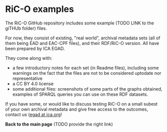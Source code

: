 # RiC-O examples

The RiC-O GitHub repository includes some example (TODO LINK to the giTHUb folder) files. 

For now, they consist of existing, "real world", archival metadata sets (all of them being EAD and EAC-CPF files), and their RDF/RiC-O version. All have been prepared by ICA EGAD.

They come along with:

* a few introductory notes for each set (in Readme files), including some warnings on the fact that the files are not to be considered uptodate nor representative
* a CC BY 4.0 license
* some additional files: screenshots of some parts of the graphs obtained, examples of SPARQL queries you can use on these RDF datasets.



If you have some, or would like to discuss testing RiC-O on a small subest of your own archival metadata and give free access to the outcomes, contact us ([egad at ica.org](mailto:egad@ica.org)!

**Back to the main page** (TODO provide the right link)